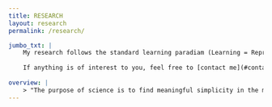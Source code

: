 ```yaml
---
title: RESEARCH
layout: research
permalink: /research/

jumbo_txt: |
    My research follows the standard learning paradiam (Learning = Representation + Optimization + Evaluation) to design **Trustworthy ML** tools for a wide range of high stake applications.
    
    If anything is of interest to you, feel free to [contact me](#contact-me)!
    
overview: |
    > "The purpose of science is to find meaningful simplicity in the midst of disorderly complexity" --- [Herbert Simon](https://www.cmu.edu/simon/what-is-simon/herbert-a-simon.html).
---
```


